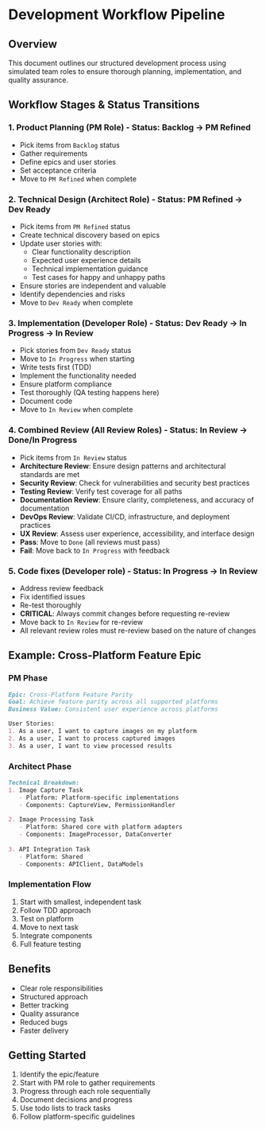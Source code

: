 # Development Workflow Pipeline

## Overview
This document outlines our structured development process using simulated team roles to ensure thorough planning, implementation, and quality assurance.

## Workflow Stages & Status Transitions

### 1. Product Planning (PM Role) - Status: Backlog → PM Refined
- Pick items from `Backlog` status
- Gather requirements
- Define epics and user stories
- Set acceptance criteria
- Move to `PM Refined` when complete

### 2. Technical Design (Architect Role) - Status: PM Refined → Dev Ready
- Pick items from `PM Refined` status
- Create technical discovery based on epics
- Update user stories with:
  - Clear functionality description
  - Expected user experience details
  - Technical implementation guidance
  - Test cases for happy and unhappy paths
- Ensure stories are independent and valuable
- Identify dependencies and risks
- Move to `Dev Ready` when complete

### 3. Implementation (Developer Role) - Status: Dev Ready → In Progress → In Review
- Pick stories from `Dev Ready` status
- Move to `In Progress` when starting
- Write tests first (TDD)
- Implement the functionality needed
- Ensure platform compliance
- Test thoroughly (QA testing happens here)
- Document code
- Move to `In Review` when complete

### 4. Combined Review (All Review Roles) - Status: In Review → Done/In Progress
- Pick items from `In Review` status
- **Architecture Review**: Ensure design patterns and architectural standards are met
- **Security Review**: Check for vulnerabilities and security best practices
- **Testing Review**: Verify test coverage for all paths
- **Documentation Review**: Ensure clarity, completeness, and accuracy of documentation
- **DevOps Review**: Validate CI/CD, infrastructure, and deployment practices
- **UX Review**: Assess user experience, accessibility, and interface design
- **Pass**: Move to `Done` (all reviews must pass)
- **Fail**: Move back to `In Progress` with feedback

### 5. Code fixes (Developer role) - Status: In Progress → In Review
- Address review feedback
- Fix identified issues
- Re-test thoroughly
- **CRITICAL**: Always commit changes before requesting re-review
- Move back to `In Review` for re-review
- All relevant review roles must re-review based on the nature of changes

## Example: Cross-Platform Feature Epic

### PM Phase
```markdown
Epic: Cross-Platform Feature Parity
Goal: Achieve feature parity across all supported platforms
Business Value: Consistent user experience across platforms

User Stories:
1. As a user, I want to capture images on my platform
2. As a user, I want to process captured images
3. As a user, I want to view processed results
```

### Architect Phase
```markdown
Technical Breakdown:
1. Image Capture Task
   - Platform: Platform-specific implementations
   - Components: CaptureView, PermissionHandler
   
2. Image Processing Task
   - Platform: Shared core with platform adapters
   - Components: ImageProcessor, DataConverter
   
3. API Integration Task
   - Platform: Shared
   - Components: APIClient, DataModels
```

### Implementation Flow
1. Start with smallest, independent task
2. Follow TDD approach
3. Test on platform
4. Move to next task
5. Integrate components
6. Full feature testing

## Benefits
- Clear role responsibilities
- Structured approach
- Better tracking
- Quality assurance
- Reduced bugs
- Faster delivery

## Getting Started
1. Identify the epic/feature
2. Start with PM role to gather requirements
3. Progress through each role sequentially
4. Document decisions and progress
5. Use todo lists to track tasks
6. Follow platform-specific guidelines